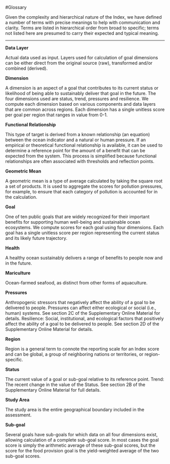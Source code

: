 #Glossary

<!---Taken from Conceptual Guide v2 --->

Given the complexity and hierarchical nature of the Index, we have defined a number of terms with precise meanings to help with communication and clarity. Terms are listed in hierarchical order from broad to specific; terms not listed here are presumed to carry their expected and typical meaning.

****

**Data Layer**

Actual data used as input. Layers used for calculation of goal dimensions can be either direct from the original source (raw), transformed and/or combined (derived).

**Dimension**

A dimension is an aspect of a goal that contributes to its current status or likelihood of being able to sustainably deliver that goal in the future. The four dimensions used are status, trend, pressures and resilience. We compute each dimension based on various components and data layers that are common across regions. Each dimension has a single unitless score per goal per region that ranges in value from 0-1.

**Functional Relationship**

This type of target is derived from a known relationship (an equation) between the ocean indicator and a natural or human pressure. If an empirical or theoretical functional relationship is available, it can be used to determine a reference point for the amount of a benefit that can be expected from the system. This process is simplified because functional relationships are often associated with thresholds and reflection points.

**Geometric Mean**

A geometric mean is a type of average calculated by taking the square root a set of products. It is used to aggregate the scores for pollution pressures, for example, to ensure that each category of pollution is accounted for in the calculation.

**Goal**

One of ten public goals that are widely recognized for their important benefits for supporting human well-being and sustainable ocean ecosystems. We compute scores for each goal using four dimensions. Each goal has a single unitless score per region representing the current status and its likely future trajectory.

**Health**

A healthy ocean sustainably delivers a range of benefits to people now and in the future.

**Mariculture**

Ocean-farmed seafood, as distinct from other forms of aquaculture.

**Pressures**

Anthropogenic stressors that negatively affect the ability of a goal to be delivered to people. Pressures can affect either ecological or social (i.e., human) systems. See section 2C of the Supplementary Online Material for details.
Resilience: Social, institutional, and ecological factors that positively affect the ability of a goal to be delivered to people. See section 2D of the Supplementary Online Material for details.

**Region**

Region is a general term to connote the reporting scale for an Index score and can be global, a group of neighboring nations or territories, or region- specific.

**Status**

The current value of a goal or sub-goal relative to its reference point.
Trend: The recent change in the value of the Status. See section 2B of the Supplementary Online Material for full details.

**Study Area**

The study area is the entire geographical boundary included in the assessment.

**Sub-goal**

Several goals have sub-goals for which data on all four dimensions exist, allowing calculation of a complete sub-goal score. In most cases the goal score is simply the arithmetic average of these sub-goal scores, but the score for the food provision goal is the yield-weighted average of the two sub-goal scores.
